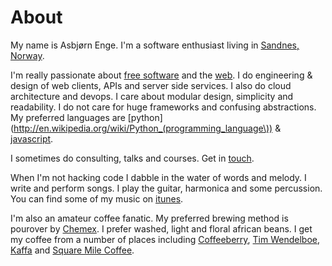 # About

My name is Asbjørn Enge. I'm a software enthusiast living in [Sandnes, Norway](http://maps.google.no/maps/place?ftid=0x463a36437b9b9cf5:0xe6ef5562b66909e0&q=sandnes&hl=no&ved=0CAwQ-gswAA&sa=X&ei=9ooXUbWwBsff8QOKrIDAAg).

I'm really passionate about [free software](http://en.wikipedia.org/wiki/Free_software) and the [web](http://en.wikipedia.org/wiki/World_Wide_Web). I do engineering & design of web clients, APIs and server side services. I also do cloud architecture and devops. I care about modular design, simplicity and readability. I do not care for huge frameworks and confusing abstractions. My preferred languages are [python](http://en.wikipedia.org/wiki/Python_(programming_language\)) & [javascript](http://en.wikipedia.org/wiki/JavaScript).

I sometimes do consulting, talks and courses. Get in [touch](https://twitter.com/asbjornenge).

When I'm not hacking code I dabble in the water of words and melody. I write and perform songs. I play the guitar, harmonica and some percussion. You can find some of my music on [itunes](https://itunes.apple.com/us/artist/asbjorn-enge/id528981222).

I'm also an amateur coffee fanatic. My preferred brewing method is pourover by [Chemex](http://www.chemexcoffeemaker.com). I prefer washed, light and floral african beans. I get my coffee from a number of places including [Coffeeberry](http://www.coffeeberry.no), [Tim Wendelboe](http://timwendelboe.no), [Kaffa](http://www.kaffa.no) and [Square Mile Coffee](http://shop.squaremilecoffee.com).

